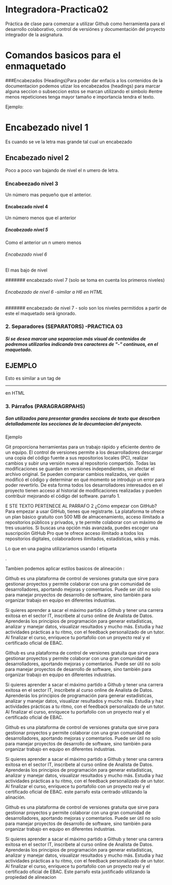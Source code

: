 # Integradora-Practica02
Práctica de clase para comenzar a utilizar Github como herramienta para el desarrollo colaborativo, control de versiónes y documentación del proyecto integrador de la asignatura.

# Comandos basicos para el enmaquetado

###Encabezados (Headings)Para poder dar enfacis a los contenidos de la documentacion podemos utizar los encabezados (headings) para marcar alguna seccion o subseccion estos se marcan utilizando el simbolo #entre menos repeticiones tenga mayor tamaño e importancia tendra el texto.

Ejemplo:

# Encabezado nivel 1
Es cuando se ve la letra mas grande tal cual un encabezado
## Encabezado nivel 2
Poco a poco van bajando de nivel el n umero de letra.
### Encabeezado nivel 3
Un número mas pequeño que el anterior.
#### Encabezado nivel 4
Un número menos que el anterior 
##### Encabezado nivel 5
Como el anterior un n umero menos 
###### Encabezado nivel 6
El mas bajo de nivel

####### encabezado nivel 7 
(solo se toma en cuenta los primeros niveles)


###### Encabezado de nivel 6 -similar a H6 en HTML
####### encabezado de nivel 7 - solo son los niveles permitidos a partir de este el maquetado será ignorado.


### 2. Separadores (SEPARATORS) -PRACTICA 03

##### Si se desea marcar una separacion más visual de contenidos de podremos utilizarlos indicando tres caracteres de "-" continuos, en el maquetado.


EJEMPLO
---
Esto es similar a un tag de <HR> en HTML

### 3. Párrafos (PARAGRAGRPAHS)

##### Son utilizados para presentar grandes seccions de texto que descrben detalladamente las secciones de la documtacion del proyecto.

Ejemplo

Git proporciona herramientas para un trabajo rápido y eficiente dentro de un equipo. El control de versiones permite a los desarrolladores descargar una copia del código fuente a sus repositorios locales (PC), realizar cambios y subir una versión nueva al repositorio compartido. Todas las modificaciones se guardan en versiones independientes, sin afectar el archivo original. Se pueden comparar cambios realizados, ver quién modificó el código y determinar en qué momento se introdujo un error para poder revertirlo. De esta forma todos los desarrolladores interesados en el proyecto tienen acceso al historial de modificaciones realizadas y pueden contribuir mejorando el código del software.
parrafo 1.

E STE TEXTO PERTENECE AL PARRAFO 2 ¿Cómo empezar con GitHub?
Para empezar a usar GitHub, tienes que registrarte. La plataforma te ofrece un plan básico gratuito con 500 MB de almacenamiento, acceso ilimitado a repositorios públicos y privados, y te permite colaborar con un máximo de tres usuarios. Si buscas una opción más avanzada, puedes escoger una suscripción GitHub Pro que te ofrece acceso ilimitado a todos los repositorios digitales, colaboradores ilimitados, estadísticas, wikis y más.

Lo que en una pagina utilizariamos  usando l etiqueta  <p>.

Tambien podemos aplicar  estilos basicos de alineación :

Github es una plataforma de control de versiones gratuita que sirve para gestionar proyectos y permite colaborar con una gran comunidad de desarrolladores, aportando mejoras y comentarios. Puede ser útil no solo para manejar proyectos de desarrollo de software, sino también para organizar trabajo en equipo en diferentes industrias.

Si quieres aprender a sacar el máximo partido a Github y tener una carrera exitosa en el sector IT, inscríbete al curso online de Analista de Datos. Aprenderás los principios de programación para generar estadísticas, analizar y manejar datos, visualizar resultados y mucho más. Estudia y haz actividades prácticas a tu ritmo, con el feedback personalizado de un tutor. Al finalizar el curso, enriquece tu portafolio con un proyecto real y el certificado oficial de EBAC.

<p aling="right">
Github es una plataforma de control de versiones gratuita que sirve para gestionar proyectos y permite colaborar con una gran comunidad de desarrolladores, aportando mejoras y comentarios. Puede ser útil no solo para manejar proyectos de desarrollo de software, sino también para organizar trabajo en equipo en diferentes industrias.

Si quieres aprender a sacar el máximo partido a Github y tener una carrera exitosa en el sector IT, inscríbete al curso online de Analista de Datos. Aprenderás los principios de programación para generar estadísticas, analizar y manejar datos, visualizar resultados y mucho más. Estudia y haz actividades prácticas a tu ritmo, con el feedback personalizado de un tutor. Al finalizar el curso, enriquece tu portafolio con un proyecto real y el certificado oficial de EBAC. </p>

<p aling="center"> Github es una plataforma de control de versiones gratuita que sirve para gestionar proyectos y permite colaborar con una gran comunidad de desarrolladores, aportando mejoras y comentarios. Puede ser útil no solo para manejar proyectos de desarrollo de software, sino también para organizar trabajo en equipo en diferentes industrias.

Si quieres aprender a sacar el máximo partido a Github y tener una carrera exitosa en el sector IT, inscríbete al curso online de Analista de Datos. Aprenderás los principios de programación para generar estadísticas, analizar y manejar datos, visualizar resultados y mucho más. Estudia y haz actividades prácticas a tu ritmo, con el feedback personalizado de un tutor. Al finalizar el curso, enriquece tu portafolio con un proyecto real y el certificado oficial de EBAC.
este parrafo esta centrado utilizando la alinación.
</p>


<p aling="justify"> Github es una plataforma de control de versiones gratuita que sirve para gestionar proyectos y permite colaborar con una gran comunidad de desarrolladores, aportando mejoras y comentarios. Puede ser útil no solo para manejar proyectos de desarrollo de software, sino también para organizar trabajo en equipo en diferentes industrias.

Si quieres aprender a sacar el máximo partido a Github y tener una carrera exitosa en el sector IT, inscríbete al curso online de Analista de Datos. Aprenderás los principios de programación para generar estadísticas, analizar y manejar datos, visualizar resultados y mucho más. Estudia y haz actividades prácticas a tu ritmo, con el feedback personalizado de un tutor. Al finalizar el curso, enriquece tu portafolio con un proyecto real y el certificado oficial de EBAC.
Este parrafo esta justificado utilizando la propiedad de alineacion
</p>





